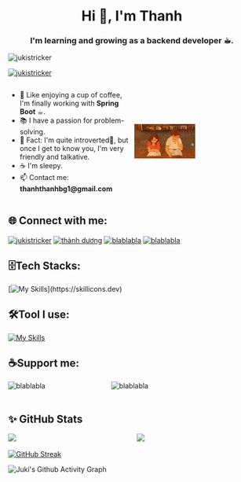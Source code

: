 ﻿<h1 align="center">Hi 👋, I'm Thanh</h1>
<h3 align="center">I'm learning and growing as a backend developer ☕︎.</h3>

<p align="left"> <img src="https://komarev.com/ghpvc/?username=jukistricker&label=Profile%20views&color=0e75b6&style=flat" alt="jukistricker" /> </p>

<p align="left"> 
  <a href="https://github.com/ryo-ma/github-profile-trophy">
    <img src="https://github-profile-trophy.vercel.app/?username=jukistricker&theme=dark_lover&no-bg=true&no-frame=true&margin-w=15&margin-h=15" alt="jukistricker" />
  </a>
</p>

<div style="display: flex; align-items: center; justify-content: space-between;">
  <div style="width: 50%; padding-right: 10px;">
    <ul>
      <li>🌱 Like enjoying a cup of coffee, I'm finally working with <strong>Spring Boot</strong> ☕︎.</li>
      <li>📚 I have a passion for problem-solving.</li>
      <li>🔭 Fact: I'm quite introverted🥹, but once I get to know you, I'm very friendly and talkative. </li>
      <li>☕ I'm sleepy.</li>
      <li>📫 Contact me: <strong>thanhthanhbg1@gmail.com</strong></li>
    </ul>
  </div>
  <div style="width: 50%">
    <img src="puuung-study.gif" alt="Study GIF" width="50%">
  </div>
</div>

## 🌐 Connect with me:

<p align="left">
<!-- <a href="https://codepen.io/blablabla" target="blank"><img align="center" src="https://raw.githubusercontent.com/rahuldkjain/github-profile-readme-generator/master/src/images/icons/Social/codepen.svg" alt="blablabla" height="30" width="40" /></a> -->
<!-- <a href="https://dev.to/blablabla" target="blank"><img align="center" src="https://raw.githubusercontent.com/rahuldkjain/github-profile-readme-generator/master/src/images/icons/Social/devto.svg" alt="blablabla" height="30" width="40" /></a> -->
<a href="https://www.linkedin.com/in/th%C3%A0nh-d%C6%B0%C6%A1ng-ng%E1%BB%8Dc-64ab3429b/" target="blank"><img align="center" src="https://raw.githubusercontent.com/rahuldkjain/github-profile-readme-generator/master/src/images/icons/Social/linked-in-alt.svg" alt="jukistricker" height="30" width="40" /></a>
<!-- <a href="https://stackoverflow.com/users/blablabla" target="blank"><img align="center" src="https://raw.githubusercontent.com/rahuldkjain/github-profile-readme-generator/master/src/images/icons/Social/stack-overflow.svg" alt="blablabla" height="30" width="40" /></a> -->
<!-- <a href="https://codesandbox.com/blablabla" target="blank"><img align="center" src="https://raw.githubusercontent.com/rahuldkjain/github-profile-readme-generator/master/src/images/icons/Social/codesandbox.svg" alt="blablabla" height="30" width="40" /></a> -->
<a href="https://www.facebook.com/thanh.duong.546123/" target="blank"><img align="center" src="https://raw.githubusercontent.com/rahuldkjain/github-profile-readme-generator/master/src/images/icons/Social/facebook.svg" alt="thành dương" height="30" width="40" /></a>
<a href="https://www.instagram.com/thanh_5400/" target="blank"><img align="center" src="https://raw.githubusercontent.com/rahuldkjain/github-profile-readme-generator/master/src/images/icons/Social/instagram.svg" alt="blablabla" height="30" width="40" /></a>
<!-- <a href="https://www.youtube.com/c/blablabla" target="blank"><img align="center" src="https://raw.githubusercontent.com/rahuldkjain/github-profile-readme-generator/master/src/images/icons/Social/youtube.svg" alt="blablabla" height="30" width="40" /></a> -->
<!-- <a href="https://www.codechef.com/users/blablabla" target="blank"><img align="center" src="https://cdn.jsdelivr.net/npm/simple-icons@3.1.0/icons/codechef.svg" alt="blablabla" height="30" width="40" /></a>
<a href="https://www.hackerrank.com/blablabla" target="blank"><img align="center" src="https://raw.githubusercontent.com/rahuldkjain/github-profile-readme-generator/master/src/images/icons/Social/hackerrank.svg" alt="blablabla" height="30" width="40" /></a>
<a href="https://codeforces.com/profile/blablabla" target="blank"><img align="center" src="https://raw.githubusercontent.com/rahuldkjain/github-profile-readme-generator/master/src/images/icons/Social/codeforces.svg" alt="blablabla" height="30" width="40" /></a> -->
<!-- <a href="https://www.leetcode.com/jukistricker" target="blank"><img align="center" src="https://raw.githubusercontent.com/rahuldkjain/github-profile-readme-generator/master/src/images/icons/Social/leet-code.svg" alt="jukistricker" height="30" width="40" /></a> -->
<!-- <a href="https://discord.gg/juki0811" target="blank"><img align="center" src="https://raw.githubusercontent.com/rahuldkjain/github-profile-readme-generator/master/src/images/icons/Social/discord.svg" alt="blablabla" height="30" width="40" /></a> -->
<a href="https://x.com/jukistricker" target="blank"><img align="center" src="https://raw.githubusercontent.com/rahuldkjain/github-profile-readme-generator/master/src/images/icons/Social/twitter.svg" alt="blablabla" height="30" width="40" /></a>
</p>

## 🗄️Tech Stacks:
[![My Skills](https://skillicons.dev/icons?i=java,cs,spring,hibernate,dotnet,angular,nodejs,react,express,tailwindcss,bootstrap,html,css,js,ts,scss,)](https://skillicons.dev)

## 🛠️Tool I use:
[![My Skills](https://skillicons.dev/icons?i=mysql,postgresql,mongodb,docker,redis,kafka,git,npm,vite,github,idea,webstorm,vscode,visualstudio,postman)](https://skillicons.dev)


## ☕Support me:
<p><a href="https://www.buymeacoffee.com/blablabla"> <img align="left" src="https://cdn.buymeacoffee.com/buttons/v2/default-yellow.png" height="50" width="210" alt="blablabla" /></a><a href="https://ko-fi.com/blablabla"> <img align="left" src="https://cdn.ko-fi.com/cdn/kofi3.png?v=3" height="50" width="210" alt="blablabla" /></a></p><br><br>

## ✨ GitHub Stats

<div style="display: flex; gap: 20px; justify-content: center; align-items: center;">
  <img width="48%" src="https://github-readme-stats.vercel.app/api?username=jukistricker&theme=radical&include_all_commits=true&count_private=true&show_icons=true&bg_color=1f2a44&hide_border=true&hide_title=true&icon_color=blue&border_color=3bafbf" />
  <img width="48%" src="https://github-readme-stats.vercel.app/api/top-langs?username=jukistricker&show_icons=true&locale=en&layout=compact&theme=dark&bg_color=1f2a44&title_color=3bafbf&text_color=ffffff&icon_color=3bafbf&hide_border=true" />
</div>
<br>

<a href="https://git.io/streak-stats">
  <img src="https://github-readme-streak-stats.herokuapp.com?user=jukistricker&theme=dark&hide_border=true&ring=3bafbf&fire=3bafbf&currStreakLabel=3bafbf&currStreakNum=3bafbf" alt="GitHub Streak" />
</a>

![Juki's Github Activity Graph](https://github-readme-activity-graph.vercel.app/graph?username=jukistricker&custom_title=Juki%27s%20GitHub%20Activity%20Graph&bg_color=0D1117&color=3bafbf&line=3bafbf&point=3bafbf&area_color=FFFFFF&title_color=FFFFFF&area=true&hide_border=true)




